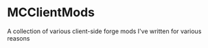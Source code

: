 MCClientMods
============

A collection of various client-side forge mods I've written for various reasons
